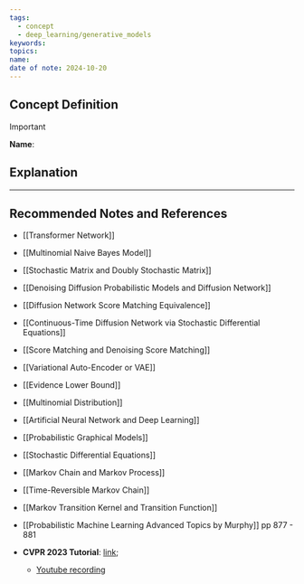 ```yaml
---
tags:
  - concept
  - deep_learning/generative_models
keywords: 
topics: 
name: 
date of note: 2024-10-20
---
```


## Concept Definition

>[!important]
>**Name**: 



## Explanation





-----------
##  Recommended Notes and References


- [[Transformer Network]]
- [[Multinomial Naive Bayes Model]]
- [[Stochastic Matrix and Doubly Stochastic Matrix]]


- [[Denoising Diffusion Probabilistic Models and Diffusion Network]]
- [[Diffusion Network Score Matching Equivalence]]
- [[Continuous-Time Diffusion Network via Stochastic Differential Equations]]
- [[Score Matching and Denoising Score Matching]]
- [[Variational Auto-Encoder or VAE]]
- [[Evidence Lower Bound]]
- [[Multinomial Distribution]]


- [[Artificial Neural Network and Deep Learning]]
- [[Probabilistic Graphical Models]]
- [[Stochastic Differential Equations]]
- [[Markov Chain and Markov Process]]
- [[Time-Reversible Markov Chain]]
- [[Markov Transition Kernel and Transition Function]]


- [[Probabilistic Machine Learning Advanced Topics by Murphy]] pp 877 - 881
- **CVPR 2023 Tutorial**: [link](https://cvpr2023-tutorial-diffusion-models.github.io);
	- [Youtube recording](https://www.youtube.com/watch?v=1d4r19GEVos)